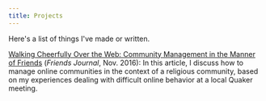 ```yaml
---
title: Projects
---
```


Here's a list of things I've made or written.

[Walking Cheerfully Over the Web: Community Management in the Manner of Friends](http://www.friendsjournal.org/walking-cheerfully-web/) (*Friends Journal*, Nov. 2016): In this article, I discuss how to manage online communities in the context of a religious community, based on my experiences dealing with difficult online behavior at a local Quaker meeting.
